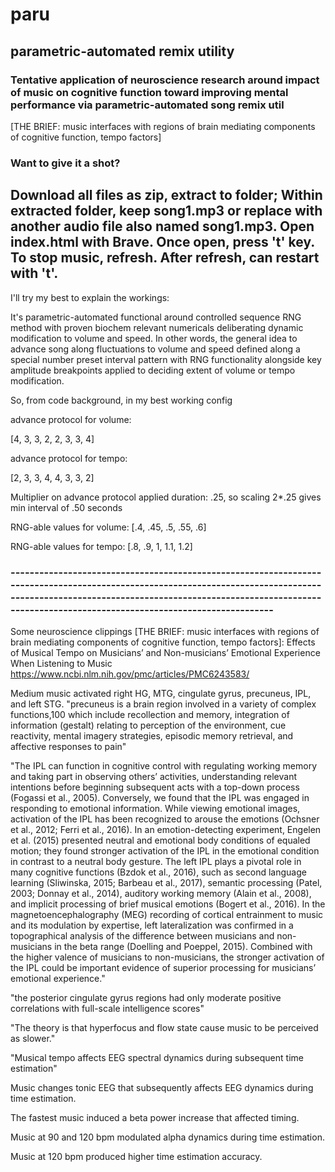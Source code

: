 # paru
## parametric-automated remix utility

### Tentative application of neuroscience research around impact of music on cognitive function toward improving mental performance via parametric-automated song remix util
[THE BRIEF: music interfaces with regions of brain mediating components of cognitive function, tempo factors]

### Want to give it a shot?

## Download all files as zip, extract to folder; Within extracted folder, keep song1.mp3 or replace with another audio file also named song1.mp3. Open index.html with Brave. Once open, press 't' key. To stop music, refresh. After refresh, can restart with 't'. 

I'll try my best to explain the workings:

It's parametric-automated functional around controlled sequence RNG method with proven biochem relevant numericals deliberating dynamic modification to volume and speed. In other words, the general idea to advance song along fluctuations to volume and speed defined along a special number preset interval pattern with RNG functionality alongside key amplitude breakpoints applied to deciding extent of volume or tempo modification.

So, from code background, in my best working config

advance protocol for volume:

[4, 3, 3, 2, 2, 3, 3, 4]

advance protocol for tempo:

[2, 3, 3, 4, 4, 3, 3, 2]

Multiplier on advance protocol applied duration: .25, so scaling 2*.25 gives min interval of .50 seconds

RNG-able values for volume: [.4, .45, .5, .55, .6]

RNG-able values for tempo: [.8, .9, 1, 1.1, 1.2]
### ----------------------------------------------------------------------------------------------------------------------------------------------------------------------------------------------------------------------------------------------------------

Some neuroscience clippings [THE BRIEF: music interfaces with regions of brain mediating components of cognitive function, tempo factors]:
Effects of Musical Tempo on Musicians’ and Non-musicians’ Emotional Experience When Listening to Music https://www.ncbi.nlm.nih.gov/pmc/articles/PMC6243583/

Medium music activated right HG, MTG, cingulate gyrus, precuneus, IPL, and left STG. "precuneus is a brain region involved in a variety of complex functions,100 which include recollection and memory, integration of information (gestalt) relating to perception of the environment, cue reactivity, mental imagery strategies, episodic memory retrieval, and affective responses to pain"

"The IPL can function in cognitive control with regulating working memory and taking part in observing others’ activities, understanding relevant intentions before beginning subsequent acts with a top-down process (Fogassi et al., 2005). Conversely, we found that the IPL was engaged in responding to emotional information. While viewing emotional images, activation of the IPL has been recognized to arouse the emotions (Ochsner et al., 2012; Ferri et al., 2016). In an emotion-detecting experiment, Engelen et al. (2015) presented neutral and emotional body conditions of equaled motion; they found stronger activation of the IPL in the emotional condition in contrast to a neutral body gesture. The left IPL plays a pivotal role in many cognitive functions (Bzdok et al., 2016), such as second language learning (Sliwinska, 2015; Barbeau et al., 2017), semantic processing (Patel, 2003; Donnay et al., 2014), auditory working memory (Alain et al., 2008), and implicit processing of brief musical emotions (Bogert et al., 2016). In the magnetoencephalography (MEG) recording of cortical entrainment to music and its modulation by expertise, left lateralization was confirmed in a topographical analysis of the difference between musicians and non-musicians in the beta range (Doelling and Poeppel, 2015). Combined with the higher valence of musicians to non-musicians, the stronger activation of the IPL could be important evidence of superior processing for musicians’ emotional experience."

"the posterior cingulate gyrus regions had only moderate positive correlations with full-scale intelligence scores"

"The theory is that hyperfocus and flow state cause music to be perceived as slower."

"Musical tempo affects EEG spectral dynamics during subsequent time estimation"

Music changes tonic EEG that subsequently affects EEG dynamics during time estimation.

The fastest music induced a beta power increase that affected timing.

Music at 90 and 120 bpm modulated alpha dynamics during time estimation.

Music at 120 bpm produced higher time estimation accuracy.
